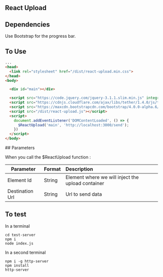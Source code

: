 ## React Upload

## Dependencies

Use Bootstrap for the progress bar.

## To Use
```html
...
<head>
  <link rel="stylesheet" href="/dist/react-upload.min.css">
</head>
<body>

  <div id="main"></div>

  <script src="https://code.jquery.com/jquery-3.1.1.slim.min.js" integrity="sha384-A7FZj7v+d/sdmMqp/nOQwliLvUsJfDHW+k9Omg/a/EheAdgtzNs3hpfag6Ed950n" crossorigin="anonymous"></script>
  <script src="https://cdnjs.cloudflare.com/ajax/libs/tether/1.4.0/js/tether.min.js" integrity="sha384-DztdAPBWPRXSA/3eYEEUWrWCy7G5KFbe8fFjk5JAIxUYHKkDx6Qin1DkWx51bBrb" crossorigin="anonymous"></script>
  <script src="https://maxcdn.bootstrapcdn.com/bootstrap/4.0.0-alpha.6/js/bootstrap.min.js" integrity="sha384-vBWWzlZJ8ea9aCX4pEW3rVHjgjt7zpkNpZk+02D9phzyeVkE+jo0ieGizqPLForn" crossorigin="anonymous"></script>
  <script src="/dist/react-upload.js"></script>
  <script>
    document.addEventListener('DOMContentLoaded', () => {
      $ReactUpload('main', 'http://localhost:3000/send');
    })
  </script>
</body>
```

## Parameters

When you call the $ReactUpload function :

| Parameter      | Format | Description                                       |
|----------------|:-------|:--------------------------------------------------|
|Element Id      | String | Element where we will inject the upload container |
|Destination Url | String | Url to send data                                  |

## To test

In a terminal

```
cd test-server
npm i
node index.js
```

In a second terminal
```
npm i -g http-server
npm install
http-server
```
